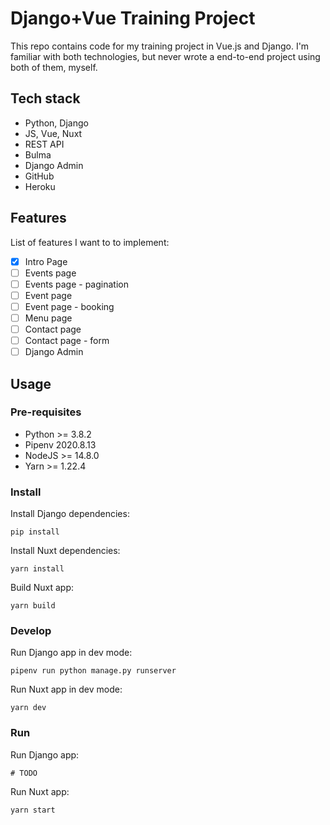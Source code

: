 # Django+Vue Training Project

This repo contains code for my training project in Vue.js and Django. I'm familiar with both technologies, but never wrote a end-to-end project using both of them, myself.

## Tech stack

* Python, Django
* JS, Vue, Nuxt
* REST API
* Bulma
* Django Admin
* GitHub
* Heroku

## Features

List of features I want to to implement:

* [X] Intro Page
* [ ] Events page
* [ ] Events page - pagination
* [ ] Event page
* [ ] Event page - booking
* [ ] Menu page
* [ ] Contact page
* [ ] Contact page - form
* [ ] Django Admin

## Usage

### Pre-requisites

* Python >= 3.8.2
* Pipenv 2020.8.13
* NodeJS >= 14.8.0
* Yarn >= 1.22.4

### Install

Install Django dependencies:

    pip install

Install Nuxt dependencies:

    yarn install

Build Nuxt app:

    yarn build

### Develop

Run Django app in dev mode:

    pipenv run python manage.py runserver

Run Nuxt app in dev mode:

    yarn dev

### Run

Run Django app:

    # TODO

Run Nuxt app:

    yarn start